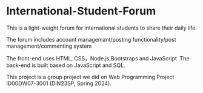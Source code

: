# International-Student-Forum
This is a light-weight forum for international students to share their daily life.

The forum includes account managemant/posting functionality/post management/commenting system

The front-end uses HTML, CSS，Node.js,Bootstraps and JavaScript .The back-end is built based on JavaScript and SQL.

This project is a group project we did on Web Programming Project ID00DW07-3001 (DIN23SP, Spring 2024).
